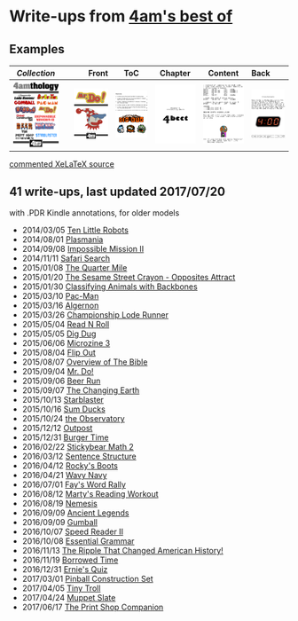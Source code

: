 # Write-ups from [4am's best of](https://archive.org/search.php?query=4am+crack&and%5B%5D=subject%3A%22bestof%22&sort=-publicdate)

## Examples

| *Collection* | | Front | ToC | Chapter | Content | Back |
| :---: | --- | ---: | :---: | :---: | :---: | :--- |
| <kbd><img src="pics/4amthology.png" width="100"></kbd> | | <kbd><img src="pics/title.png" width="100"></kbd> | <kbd><img src="pics/toc.png" width="100"></kbd> | <kbd><img src="pics/chapter.png" width="100"></kbd> | <kbd><img src="pics/content.png" width="100"></kbd> | <kbd><img src="pics/end.png" width="100"></kbd> |

[commented XeLaTeX source](example)

## 41 write-ups, last updated 2017/07/20

with .PDR Kindle annotations, for older models

- 2014/03/05 [Ten Little Robots](20140305%20Ten%20Little%20Robots%20%284am%20crack%29.pdf)
- 2014/08/01 [Plasmania](20140801%20Plasmania%20%284am%20crack%29.pdf)
- 2014/09/08 [Impossible Mission II](20140908%20Impossible%20Mission%20II%20%284am%20crack%29.pdf)
- 2014/11/11 [Safari Search](20141111%20Safari%20Search%20%284am%20crack%29.pdf)
- 2015/01/08 [The Quarter Mile](20150108%20The%20Quarter%20Mile%20%284am%20crack%29.pdf)
- 2015/01/20 [The Sesame Street Crayon - Opposites Attract](20150120%20Opposites%20Attract%20%284am%20crack%29.pdf)
- 2015/01/30 [Classifying Animals with Backbones](20150130%20Classifying%20Animals%20with%20Backbones%20%284am%20crack%29.pdf)
- 2015/03/10 [Pac-Man](20150310%20Pac-Man%20%28Datasoft%29%20%284am%20crack%29.pdf)
- 2015/03/16 [Algernon](20150316%20Algernon%20%284am%20crack%29.pdf)
- 2015/03/26 [Championship Lode Runner](20150326%20Championship%20Lode%20Runner%20%284am%20crack%29.pdf)
- 2015/05/04 [Read N Roll](20150504%20Read%20N%20Roll%20%284am%20crack%29.pdf)
- 2015/05/05 [Dig Dug](20150505%20Dig%20Dug%20%28Thunder%20Mountain%29%20%284am%20crack%29.pdf)
- 2015/06/06 [Microzine 3](20150606%20Microzine%203%20%284am%20crack%29.pdf)
- 2015/08/04 [Flip Out](20150804%20Flip%20Out%20%284am%20crack%29.pdf)
- 2015/08/07 [Overview of The Bible](20150807%20Overview%20of%20The%20Bible%20%284am%20crack%29.pdf)
- 2015/09/04 [Mr. Do!](20150904%20Mr.%20Do%20%284am%20crack%29.pdf)
- 2015/09/06 [Beer Run](20150906%20Beer%20Run%20%284am%20crack%29.pdf)
- 2015/09/07 [The Changing Earth](20150907%20The%20Changing%20Earth%20%284am%20crack%29.pdf)
- 2015/10/13 [Starblaster](20151013%20Starblaster%20%284am%20crack%29.pdf)
- 2015/10/16 [Sum Ducks](20151016%20Sum%20Ducks%20%284am%20crack%29.pdf)
- 2015/10/24 [the Observatory](20151024%20the%20Observatory%20%28san%20inc%20crack%29.pdf)
- 2015/12/12 [Outpost](20151212%20Outpost%20%284am%20crack%29.pdf)
- 2015/12/31 [Burger Time](20151231%20BurgerTime%20%284am%20crack%29.pdf)
- 2016/02/22 [Stickybear Math 2](20160222%20Stickybear%20Math%202%20%284am%20crack%29.pdf)
- 2016/03/12 [Sentence Structure](20160312%20Sentence%20Structure%20%284am%20crack%29.pdf)
- 2016/04/12 [Rocky's Boots](20160412%20Rocky's%20Boots%204.0%20%284am%20crack%29.pdf)
- 2016/04/21 [Wavy Navy](20160421%20Wavy%20Navy%20%284am%20crack%29.pdf)
- 2016/07/01 [Fay's Word Rally](20160701%20Fay's%20Word%20Rally%20%284am%20crack%29.pdf)
- 2016/08/12 [Marty's Reading Workout](20160812%20Marty's%20Reading%20Workout%20%284am%20crack%29.pdf)
- 2016/08/19 [Nemesis](20160819%20Nemesis%20%284am%20crack%29.pdf)
- 2016/09/09 [Ancient Legends](20160909%20Ancient%20Legends%20%284am%20crack%29.pdf)
- 2016/09/09 [Gumball](20160909%20Gumball%20%284am%20&%20san%20inc%20crack%29.pdf)
- 2016/10/07 [Speed Reader II](20161007%20Speed%20Reader%20II%20091286%20%284am%20crack%29.pdf)
- 2016/10/08 [Essential Grammar](20161008%20Essential%20Grammar%20%284am%20crack%29.pdf)
- 2016/11/13 [The Ripple That Changed American History!](20161113%20The%20Ripple%20That%20Changed%20American%20History%20%284am%20crack%29.pdf)
- 2016/11/19 [Borrowed Time](20161119%20Borrowed%20Time%20%284am%20crack%29.pdf)
- 2016/12/31 [Ernie's Quiz](20161231%20Ernie's%20Quiz%20%284am%20crack%29.pdf)
- 2017/03/01 [Pinball Construction Set](20170301%20Pinball%20Construction%20Set%20%284am%20and%20san%20inc%20crack%29.pdf)
- 2017/04/05 [Tiny Troll](20170405%20Tiny%20Troll%201.2%20%284am%20crack%29.pdf)
- 2017/04/24 [Muppet Slate](20170424%20Muppet%20Slate%20%284am%20crack%29.pdf)
- 2017/06/17 [The Print Shop Companion](20170617%20The%20Print%20Shop%20Companion%20v1.2%20%284am%20crack%29.pdf)
